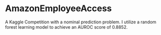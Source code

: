 # AmazonEmployeeAccess
A Kaggle Competition with a nominal prediction problem. I utilize a random forest learning model to achieve an AUROC score of 0.8852.